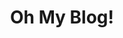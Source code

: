 ---
title: "Oh My Blog!"
description: "Happy Birthday Girl."
draft: false


# custom style
custom_class: "" 
custom_attributes: "" 
custom_css: ""
---